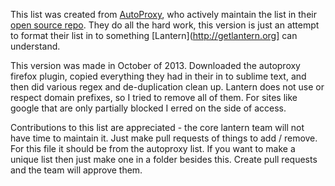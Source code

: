 This list was created from [AutoProxy](https://addons.mozilla.org/en-US/firefox/addon/autoproxy/), who actively maintain
the list in their [open source repo](https://code.google.com/p/autoproxy-gfwlist/). They do all the hard work, this
version is just an attempt to format their list in to something [Lantern](http://getlantern.org] can understand.

This version was made in October of 2013. Downloaded the autoproxy firefox plugin, copied everything they had in their
in to sublime text, and then did various regex and de-duplication clean up. Lantern does not use or respect
domain prefixes, so I tried to remove all of them. For sites like google that are only partially blocked I erred on 
the side of access.

Contributions to this list are appreciated - the core lantern team will not have time to maintain it. Just make
pull requests of things to add / remove. For this file it should be from the autoproxy list. If you want to make
a unique list then just make one in a folder besides this. Create pull requests and the team will approve them.
